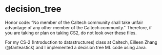 # decision_tree

Honor code: “No member of the Caltech community shall take unfair advantage of any other member of the Caltech community." Therefore, if you are taking or plan on taking CS2, do not look over these files.

For my CS-2 (Introduction to datastructures) class at Caltech, Eilleen Zhang (@fanteastick) and I implemented a decision tree ML code using Java. 
